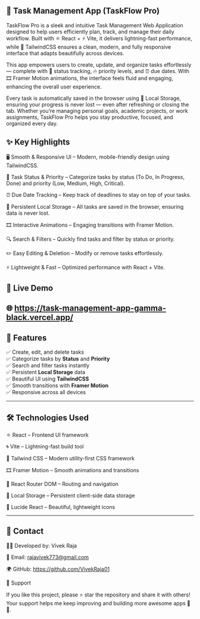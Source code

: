 ## 📝 Task Management App (TaskFlow Pro)

TaskFlow Pro is a sleek and intuitive Task Management Web Application designed to help users efficiently plan, track, and manage their daily workflow. Built with ⚛️ React + ⚡ Vite, it delivers lightning-fast performance, while 🎨 TailwindCSS ensures a clean, modern, and fully responsive interface that adapts beautifully across devices.

This app empowers users to create, update, and organize tasks effortlessly — complete with 📌 status tracking, 🔥 priority levels, and ⏰ due dates. With 🎞️ Framer Motion animations, the interface feels fluid and engaging, enhancing the overall user experience.

Every task is automatically saved in the browser using 💾 Local Storage, ensuring your progress is never lost — even after refreshing or closing the tab. Whether you’re managing personal goals, academic projects, or work assignments, TaskFlow Pro helps you stay productive, focused, and organized every day.

## ✨ Key Highlights

🖥️ Smooth & Responsive UI – Modern, mobile-friendly design using TailwindCSS.

📌 Task Status & Priority – Categorize tasks by status (To Do, In Progress, Done) and priority (Low, Medium, High, Critical).

⏰ Due Date Tracking – Keep track of deadlines to stay on top of your tasks.

💾 Persistent Local Storage – All tasks are saved in the browser, ensuring data is never lost.

🎞️ Interactive Animations – Engaging transitions with Framer Motion.

🔍 Search & Filters – Quickly find tasks and filter by status or priority.

✏️ Easy Editing & Deletion – Modify or remove tasks effortlessly.

⚡ Lightweight & Fast – Optimized performance with React + Vite.

## 🚀 Live Demo

🌐 https://task-management-app-gamma-black.vercel.app/
---

## 🧠 Features

✅ Create, edit, and delete tasks  
✅ Categorize tasks by **Status** and **Priority**  
✅ Search and filter tasks instantly  
✅ Persistent **Local Storage** data  
✅ Beautiful UI using **TailwindCSS**  
✅ Smooth transitions with **Framer Motion**  
✅ Responsive across all devices  

---

## 🛠️ Technologies Used

⚛️ React – Frontend UI framework

🌀 Vite – Lightning-fast build tool

🎨 Tailwind CSS – Modern utility-first CSS framework

🎞️ Framer Motion – Smooth animations and transitions

🧩 React Router DOM – Routing and navigation

💾 Local Storage – Persistent client-side data storage

🧠 Lucide React – Beautiful, lightweight icons


---

## 📧 Contact

👨‍💻 Developed by: Vivek Raja

📮 Email: rajavivek773@gmail.com

🌍 GitHub: https://github.com/VivekRaja01

💖 Support

If you like this project, please ⭐ star the repository and share it with others!
Your support helps me keep improving and building more awesome apps 🚀✨.
